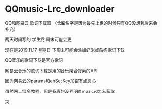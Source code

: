 # QQmusic-Lrc_downloader
QQ和网易云 歌词下载器
（仓库名字是因为最先上传的时候只有QQ没想到后来会补充）

两天时间写的 学生党 周末可能会更

现在是2019.11.17 星期日
下周末可能会添加虾米或酷狗歌词下载

QQ音乐的歌词下载是官方歌词

网易云音乐的歌词下载是用的音乐聚合搜索的API

因为网易云的params和enSecKey加密有点恶心

虽然网上很多教程，但是我真的没弄明白musicid怎么获取

哭

